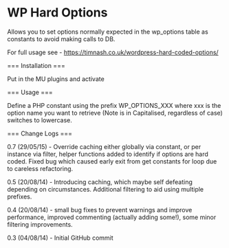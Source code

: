 WP Hard Options
===============

Allows you to set options normally expected in the wp_options table as constants to avoid making calls to DB.

For full usage see - https://timnash.co.uk/wordpress-hard-coded-options/

=== Installation ===

Put in the MU plugins and activate

=== Usage ===

Define a PHP constant using the prefix WP_OPTIONS_XXX where xxx is the option name you want to retrieve (Note is in Capitalised, regardless of case) switches to lowercase.

=== Change Logs ===

0.7 (29/05/15) - Override caching either globally via constant, or per instance via filter, helper functions added to identify if options are hard coded. Fixed bug which caused early exit from get constants for loop due to careless refactoring.

0.5 (20/08/14) - Introducing caching, which maybe self defeating depending on circumstances. Additional filtering to aid using multiple prefixes.

0.4 (20/08/14) - small bug fixes to prevent warnings and improve performance, improved commenting (actually adding some!), some minor filtering improvements.

0.3 (04/08/14) - Initial GitHub commit
